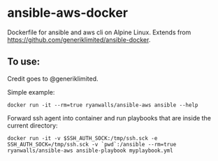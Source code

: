 # ansible-aws-docker
Dockerfile for ansible and aws cli on Alpine Linux.  Extends from https://github.com/generiklimited/ansible-docker.

## To use:

Credit goes to @generiklimited.

Simple example:
```
docker run -it --rm=true ryanwalls/ansible-aws ansible --help
```

Forward ssh agent into container and run playbooks that are inside the current directory:

```
docker run -it -v $SSH_AUTH_SOCK:/tmp/ssh.sck -e SSH_AUTH_SOCK=/tmp/ssh.sck -v `pwd`:/ansible --rm=true ryanwalls/ansible-aws ansible-playbook myplaybook.yml
```
